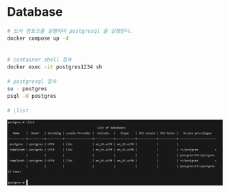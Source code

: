 # Database

```sh
# 도커 컴포즈를 실행하여 postgresql 을 실행한다.
docker compose up -d


# container shell 접속
docker exec -it postgres1234 sh

# postgresql 접속
su - postgres
psql -U postgres

# \list

```

![postgres database list](image.png)

```sql

```

